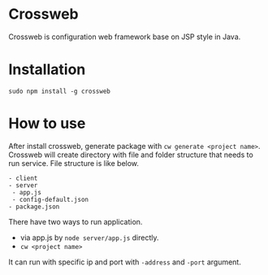 Crossweb
========

Crossweb is configuration web framework base on JSP style in Java.

Installation
============

    sudo npm install -g crossweb
    
How to use
==========

After install crossweb, generate package with `cw generate <project name>`. Crossweb will create 
directory with file and folder structure that needs to run service. File structure is like below.

    - client
    - server
     - app.js
     - config-default.json
    - package.json
    
There have two ways to run application.

- via app.js by `node server/app.js` directly.
- `cw <project name>`
  
It can run with specific ip and port with `-address` and `-port` argument.

